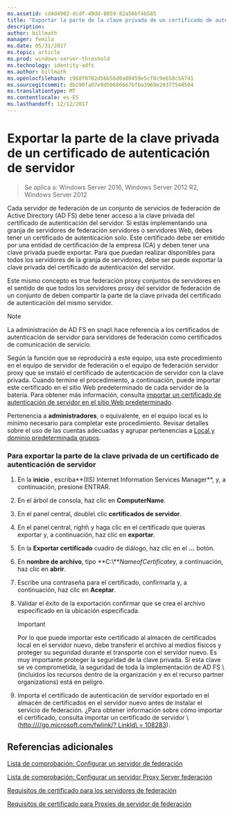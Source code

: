 ```yaml
---
ms.assetid: cd4d4902-dcdf-49dd-8059-82a56bf4b585
title: "Exportar la parte de la clave privada de un certificado de autenticación de servidor"
description: 
author: billmath
manager: femila
ms.date: 05/31/2017
ms.topic: article
ms.prod: windows-server-threshold
ms.technology: identity-adfs
ms.author: billmath
ms.openlocfilehash: c968f0702d56b56d0a80459e5cf0c9e658c56741
ms.sourcegitcommit: db290fa07e9d50686667bfba3969e20377548504
ms.translationtype: MT
ms.contentlocale: es-ES
ms.lasthandoff: 12/12/2017
---
```

# <a name="export-the-private-key-portion-of-a-server-authentication-certificate"></a>Exportar la parte de la clave privada de un certificado de autenticación de servidor

>Se aplica a: Windows Server 2016, Windows Server 2012 R2, Windows Server 2012

Cada servidor de federación de un conjunto de servicios de federación de Active Directory \(AD FS\) debe tener acceso a la clave privada del certificado de autenticación del servidor. Si estás implementando una granja de servidores de federación servidores o servidores Web, debes tener un certificado de autenticación solo. Este certificado debe ser emitido por una entidad de certificación de la empresa \(CA\) y deben tener una clave privada puede exportar. Para que puedan realizar disponibles para todos los servidores de la granja de servidores, debe ser puede exportar la clave privada del certificado de autenticación del servidor.  
  
Este mismo concepto es true federación proxy conjuntos de servidores en el sentido de que todos los servidores proxy del servidor de federación de un conjunto de deben compartir la parte de la clave privada del certificado de autenticación del mismo servidor.  
  
> [!NOTE]  
> La administración de AD FS en snap\ hace referencia a los certificados de autenticación de servidor para servidores de federación como certificados de comunicación de servicio.  
  
Según la función que se reproducirá a este equipo, usa este procedimiento en el equipo de servidor de federación o el equipo de federación servidor proxy que se instaló el certificado de autenticación de servidor con la clave privada. Cuando termine el procedimiento, a continuación, puede importar este certificado en el sitio Web predeterminado de cada servidor de la batería. Para obtener más información, consulta [importar un certificado de autenticación de servidor en el sitio Web predeterminado](Import-a-Server-Authentication-Certificate-to-the-Default-Web-Site.md).  
  
Pertenencia a **administradores**, o equivalente, en el equipo local es lo mínimo necesario para completar este procedimiento.  Revisar detalles sobre el uso de las cuentas adecuadas y agrupar pertenencias a [Local y dominio predeterminada grupos](https://go.microsoft.com/fwlink/?LinkId=83477).   
  
### <a name="to-export-the-private-key-portion-of-a-server-authentication-certificate"></a>Para exportar la parte de la clave privada de un certificado de autenticación de servidor  
  
1.  En la **inicio** , escriba**\(IIS\) Internet Information Services Manager**, y, a continuación, presione ENTRAR.  
  
2.  En el árbol de consola, haz clic en **ComputerName**.  
  
3.  En el panel central, double\ clic **certificados de servidor**.  
  
4.  En el panel central, right\ y haga clic en el certificado que quieras exportar y, a continuación, haz clic en **exportar**.  
  
5.  En la **Exportar certificado** cuadro de diálogo, haz clic en el **...** botón.  
  
6.  En **nombre de archivo**, tipo **C:\\***NameofCertificate*y, a continuación, haz clic en **abrir**.  
  
7.  Escribe una contraseña para el certificado, confirmarla y, a continuación, haz clic en **Aceptar**.  
  
8.  Validar el éxito de la exportación confirmar que se crea el archivo especificado en la ubicación especificada.  
  
    > [!IMPORTANT]  
    > Por lo que puede importar este certificado al almacén de certificados local en el servidor nuevo, debe transferir el archivo al medios físicos y proteger su seguridad durante el transporte con el servidor nuevo. Es muy importante proteger la seguridad de la clave privada. Si esta clave se ve comprometida, la seguridad de toda la implementación de AD FS \ (incluidos los recursos dentro de la organización y en el recurso partner organizations\) está en peligro.  
  
9. Importa el certificado de autenticación de servidor exportado en el almacén de certificados en el servidor nuevo antes de instalar el servicio de federación. ¿Para obtener información sobre cómo importar el certificado, consulta importar un certificado de servidor \ ([http:///\/go.microsoft.com\/fwlink\/? LinkId\ = 108283](https://go.microsoft.com/fwlink/?LinkId=108283)\).  
  
## <a name="additional-references"></a>Referencias adicionales  
[Lista de comprobación: Configurar un servidor de federación](Checklist--Setting-Up-a-Federation-Server.md)  
  
[Lista de comprobación: Configurar un servidor Proxy Server federación](Checklist--Setting-Up-a-Federation-Server-Proxy.md)  
  
[Requisitos de certificado para los servidores de federación](https://technet.microsoft.com/library/dd807040.aspx)  
  
[Requisitos de certificado para Proxies de servidor de federación](https://technet.microsoft.com/library/dd807054.aspx)  
  

